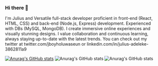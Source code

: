 ### Hi there 👋

I'm Julius and Versatile full-stack developer proficient in front-end (React, HTML, CSS) and back-end (Node.js, Express) development. Experienced with DBs (MySQL, MongoDB). I create immersive online experiences and visually stunning designs. I value collaboration and continuous learning, always staying up-to-date with the latest trends. You can check out my twitter at twitter.com/jboyholuwaseun or linkedin.com/in/julius-adeleke-3862811a9

[![Anurag's GitHub stats](https://github-readme-stats.vercel.app/api?username=Jpulisic27)](https://github.com/anuraghazra/github-readme-stats)
![Anurag's GitHub stats](https://github-readme-stats.vercel.app/api?username=Jpulisic27&show_icons=true&theme=radical)
![Anurag's GitHub stats](https://github-readme-stats.vercel.app/api?username=Jpulisic27&show_icons=true)

